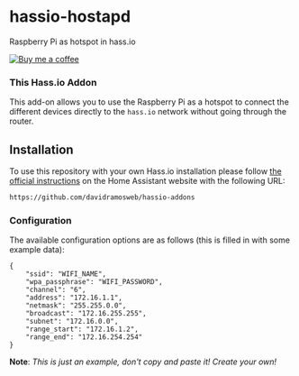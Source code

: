 # hassio-hostapd
Raspberry Pi as hotspot in hass.io

[![Buy me a coffee][buymeacoffee-shield]][buymeacoffee]

### This Hass.io Addon

This add-on allows you  to use the Raspberry Pi as a hotspot to connect the different devices directly to the `hass.io` network without going through the router.

## Installation

To use this repository with your own Hass.io installation please follow [the official instructions](https://www.home-assistant.io/hassio/installing_third_party_addons/) on the Home Assistant website with the following URL:

```txt
https://github.com/davidramosweb/hassio-addons
```

### Configuration

The available configuration options are as follows (this is filled in with some example data):

```
{
    "ssid": "WIFI_NAME",
    "wpa_passphrase": "WIFI_PASSWORD",
    "channel": "6",
    "address": "172.16.1.1",
    "netmask": "255.255.0.0",
    "broadcast": "172.16.255.255",
    "subnet": "172.16.0.0",
    "range_start": "172.16.1.2",
    "range_end": "172.16.254.254"
}
```
**Note**: _This is just an example, don't copy and paste it! Create your own!_

[buymeacoffee-shield]: https://www.buymeacoffee.com/assets/img/guidelines/download-assets-sm-2.svg
[buymeacoffee]: https://www.buymeacoffee.com/davidramosweb
